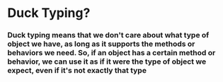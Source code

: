 # Duck Typing?

### Duck typing means that we don't care about what type of object we have, as long as it supports the methods or behaviors we need. So, if an object has a certain method or behavior, we can use it as if it were the type of object we expect, even if it's not exactly that type
